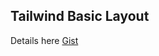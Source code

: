 Tailwind Basic Layout
---------------------

Details here [Gist]([https://pages.github.com/](https://gist.github.com/kevyworks/c0078e4fb0dd2c47c1cc277cbca9f2a6))
